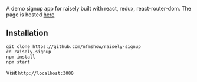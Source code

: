 
A demo signup app for raisely built with react, redux, react-router-dom.
The page is hosted [here](https://us-central1-cloudmalls.cloudfunctions.net/app/signup)

## Installation
    git clone https://github.com/nfmshow/raisely-signup
    cd raisely-signup
    npm install
    npm start

Visit `http://localhost:3000`

